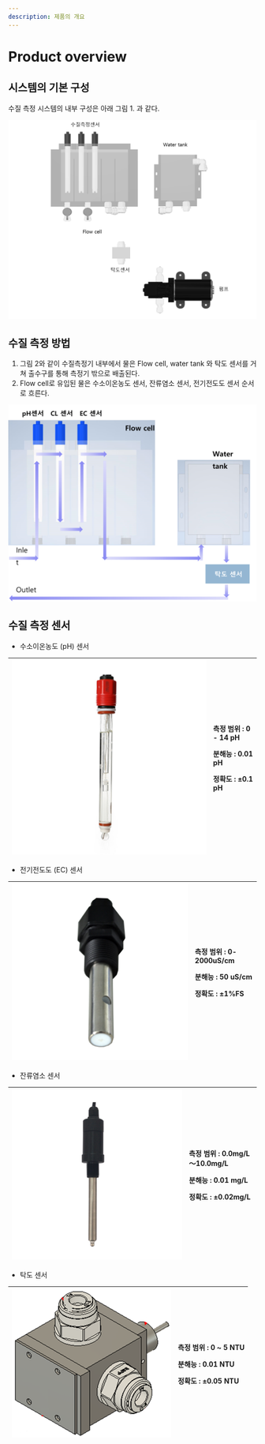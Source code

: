 ```yaml
---
description: 제품의 개요
---
```


# Product overview

## 시스템의 기본 구성

수질 측정 시스템의 내부 구성은 아래 그림 1. 과 같다.

![&#xADF8;&#xB9BC; 1. &#xC218;&#xC9C8; &#xCE21;&#xC815; &#xC2DC;&#xC2A4;&#xD15C;&#xC758; &#xB0B4;&#xBD80; &#xAD6C;&#xC131;](.gitbook/assets/1_-.png)

## **수질 측정 방법** 

1. 그림 2와 같이 수질측정기 내부에서 물은 Flow cell, water tank 와 탁도 센서를 거쳐 출수구를 통해 측정기 밖으로 배출된다.
2. Flow cell로 유입된 물은 수소이온농도 센서, 잔류염소 센서, 전기전도도 센서 순서로 흐른다.

![&#xADF8;&#xB78C; 2. Water flow](.gitbook/assets/1.png)

## 수질 측정 센서 

* 수소이온농도 \(pH\) 센서 

<table>
  <thead>
    <tr>
      <th style="text-align:center">
        <img src=".gitbook/assets/3.jpeg" alt/>
      </th>
      <th style="text-align:left">
        <p>&#xCE21;&#xC815; &#xBC94;&#xC704; : 0 - 14 pH</p>
        <p>&#xBD84;&#xD574;&#xB2A5; : 0.01 pH</p>
        <p>&#xC815;&#xD655;&#xB3C4; : &#xB1;0.1 pH</p>
      </th>
    </tr>
  </thead>
  <tbody></tbody>
</table>

* 전기전도도 \(EC\) 센서 

<table>
  <thead>
    <tr>
      <th style="text-align:center">
        <img src=".gitbook/assets/4.jpeg" alt/>
      </th>
      <th style="text-align:left">
        <p>&#xCE21;&#xC815; &#xBC94;&#xC704; : 0-2000uS/cm</p>
        <p>&#xBD84;&#xD574;&#xB2A5; : 50 uS/cm</p>
        <p>&#xC815;&#xD655;&#xB3C4; : &#xB1;1%FS</p>
      </th>
    </tr>
  </thead>
  <tbody></tbody>
</table>

* 잔류염소 센서 

<table>
  <thead>
    <tr>
      <th style="text-align:center">
        <img src=".gitbook/assets/5.jpeg" alt/>
      </th>
      <th style="text-align:left">
        <p>&#xCE21;&#xC815; &#xBC94;&#xC704; : 0.0mg/L&#xFF5E;10.0mg/L</p>
        <p>&#xBD84;&#xD574;&#xB2A5; : 0.01 mg/L</p>
        <p>&#xC815;&#xD655;&#xB3C4; : &#xB1;0.02mg/L</p>
      </th>
    </tr>
  </thead>
  <tbody></tbody>
</table>

* 탁도 센서 

<table>
  <thead>
    <tr>
      <th style="text-align:center">
        <img src=".gitbook/assets/6.png" alt/>
      </th>
      <th style="text-align:left">
        <p>&#xCE21;&#xC815; &#xBC94;&#xC704; : 0 ~ 5 NTU</p>
        <p>&#xBD84;&#xD574;&#xB2A5; : 0.01 NTU</p>
        <p>&#xC815;&#xD655;&#xB3C4; : &#xB1;0.05 NTU</p>
      </th>
    </tr>
  </thead>
  <tbody></tbody>
</table>


